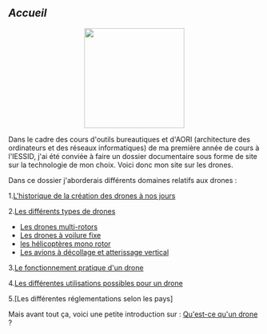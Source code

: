 ## ***Accueil***

<div style="text-align:center"><img src="https://images-na.ssl-images-amazon.com/images/I/51SIhgH8B2L._AC_SL1000_.jpg" height="200"></div>

Dans le cadre des cours d'outils bureautiques et d'AORI (architecture des ordinateurs et des réseaux informatiques) de ma première année de cours à l'IESSID, j'ai été conviée à faire un dossier documentaire sous forme de site sur la technologie de mon choix. Voici donc mon site sur les drones.

Dans ce dossier j'aborderais différents domaines relatifs aux drones :


1.[L'historique de la création des drones à nos jours](historique.md)  


2.[Les différents types de drones](cm.md)  

* [Les drones multi-rotors](multir.md)   
 * [Les drones à voilure fixe](voilfix.md)  
 * [les hélicoptères mono rotor](hmr.md)  
 * [Les avions à décollage et atterissage vertical](adav.md)  
 

3.[Le fonctionnement pratique d'un drone](fonct.md)  


4.[Les différentes utilisations possibles pour un drone](uti.md)  


5.[Les différentes réglementations selon les pays]  


Mais avant tout ça, voici une petite introduction sur : [Qu'est-ce qu'un drone](intro.md) ?
